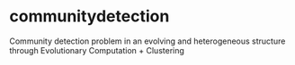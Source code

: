 # communitydetection
Community detection problem in an evolving and heterogeneous structure through Evolutionary Computation + Clustering
